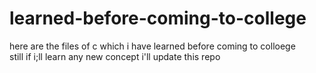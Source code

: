 # learned-before-coming-to-college
 here are the files of c which i have learned before coming to colloege
 <br>
still if i;ll learn any new concept i'll update this repo 